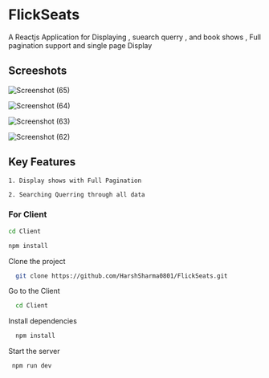 # FlickSeats

A Reactjs Application for Displaying , suearch querry , and book shows , Full pagination support and single page Display

## Screeshots

![Screenshot (65)](https://github.com/HarshSharma0801/FlickSeats/assets/121893196/aef84f5e-5e6d-4283-b837-fb5cd3de60a6)

![Screenshot (64)](https://github.com/HarshSharma0801/FlickSeats/assets/121893196/91c8b482-7fc9-4d80-8d88-e268d682645f)

![Screenshot (63)](https://github.com/HarshSharma0801/FlickSeats/assets/121893196/5c02818d-514c-49f9-8574-b9ab5b1592c7)

![Screenshot (62)](https://github.com/HarshSharma0801/FlickSeats/assets/121893196/977e5fc1-51d8-4cd6-81da-d0d908d2c430)


## Key Features 

`1. Display shows with Full Pagination `

`2. Searching Querring through all data `


### For Client
```bash
cd Client
```
```bash
npm install
```

Clone the project

```bash
  git clone https://github.com/HarshSharma0801/FlickSeats.git
```
Go to the Client

```bash
  cd Client
```

Install dependencies

```bash
  npm install
```

Start the server

```bash
 npm run dev
```



